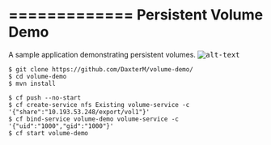=============
Persistent Volume Demo
=============

A sample application demonstrating persistent volumes. 
<kbd>![alt-text](https://github.com/azwickey-pivotal/volume-demo/blob/master/app.png)</kbd>
```
$ git clone https://github.com/DaxterM/volume-demo/
$ cd volume-demo
$ mvn install

$ cf push --no-start
$ cf create-service nfs Existing volume-service -c '{"share":"10.193.53.248/export/vol1"}'
$ cf bind-service volume-demo volume-service -c '{"uid":"1000","gid":"1000"}'
$ cf start volume-demo
```
